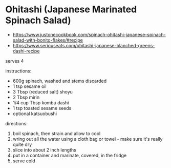 # Ohitashi (Japanese Marinated Spinach Salad)

* https://www.justonecookbook.com/spinach-ohitashi-japanese-spinach-salad-with-bonito-flakes/#recipe
* https://www.seriouseats.com/ohitashi-japanese-blanched-greens-dashi-recipe

serves 4

instructions:

* 600g spinach, washed and stems discarded
* 1 tsp sesame oil
* 3 Tbsp (reduced salt) shoyu
* 2 Tbsp mirin
* 1/4 cup Tbsp kombu dashi
* 1 tsp toasted sesame seeds
* optional katsuobushi

directions:

1. boil spinach, then strain and allow to cool
2. wring out all the water using a cloth bag or towel - make sure it's really quite dry
3. slice into about 2 inch lengths
4. put in a container and marinate, covered, in the fridge
5. serve cold
